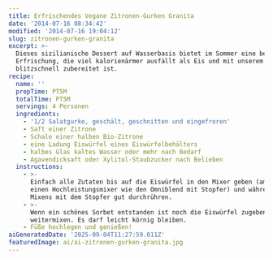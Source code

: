 ```yaml
---
title: Erfrischendes Vegane Zitronen-Gurken Granita
date: '2014-07-16 08:34:42'
modified: '2014-07-16 19:04:12'
slug: zitronen-gurken-granita
excerpt: >-
  Dieses sizilianische Dessert auf Wasserbasis bietet im Sommer eine bezaubernde
  Erfrischung, die viel kalorienärmer ausfällt als Eis und mit unserem Rezept
  blitzschnell zubereitet ist.
recipe:
  name: ''
  prepTime: PT5M
  totalTime: PT5M
  servings: 4 Personen
  ingredients:
    - '1/2 Salatgurke, geschält, geschnitten und eingefroren'
    - Saft einer Zitrone
    - Schale einer halben Bio-Zitrone
    - eine Ladung Eiswürfel eines Eiswürfelbehälters
    - halbes Glas kaltes Wasser oder mehr nach Bedarf
    - Agavendicksaft oder Xylitol-Staubzucker nach Belieben
  instructions:
    - >-
      Einfach alle Zutaten bis auf die Eiswürfel in den Mixer geben (am besten
      einen Hochleistungsmixer wie den Omniblend mit Stopfer) und während des
      Mixens mit dem Stopfer gut durchrühren.
    - >-
      Wenn ein schönes Sorbet entstanden ist noch die Eiswürfel zugeben und kurz
      weitermixen. Es darf leicht körnig bleiben.
    - Füße hochlegen und genießen!
aiGeneratedDate: '2025-09-04T11:27:59.011Z'
featuredImage: ai/ai-zitronen-gurken-granita.jpg
---
```


